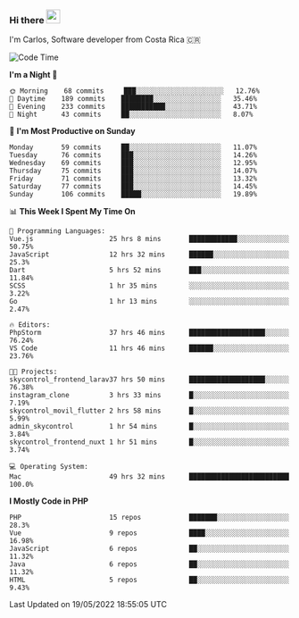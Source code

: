 ### Hi there <img src="https://media.giphy.com/media/hvRJCLFzcasrR4ia7z/giphy.gif" width="25px">

I'm Carlos, Software developer from Costa Rica 🇨🇷

<!--START_SECTION:waka-->
![Code Time](http://img.shields.io/badge/Code%20Time-0%20secs-blue)

**I'm a Night 🦉** 

```text
🌞 Morning    68 commits     ███░░░░░░░░░░░░░░░░░░░░░░   12.76% 
🌆 Daytime    189 commits    ████████░░░░░░░░░░░░░░░░░   35.46% 
🌃 Evening    233 commits    ███████████░░░░░░░░░░░░░░   43.71% 
🌙 Night      43 commits     ██░░░░░░░░░░░░░░░░░░░░░░░   8.07%

```
📅 **I'm Most Productive on Sunday** 

```text
Monday       59 commits     ██░░░░░░░░░░░░░░░░░░░░░░░   11.07% 
Tuesday      76 commits     ███░░░░░░░░░░░░░░░░░░░░░░   14.26% 
Wednesday    69 commits     ███░░░░░░░░░░░░░░░░░░░░░░   12.95% 
Thursday     75 commits     ███░░░░░░░░░░░░░░░░░░░░░░   14.07% 
Friday       71 commits     ███░░░░░░░░░░░░░░░░░░░░░░   13.32% 
Saturday     77 commits     ███░░░░░░░░░░░░░░░░░░░░░░   14.45% 
Sunday       106 commits    █████░░░░░░░░░░░░░░░░░░░░   19.89%

```


📊 **This Week I Spent My Time On** 

```text
💬 Programming Languages: 
Vue.js                   25 hrs 8 mins       ████████████░░░░░░░░░░░░░   50.75% 
JavaScript               12 hrs 32 mins      ██████░░░░░░░░░░░░░░░░░░░   25.3% 
Dart                     5 hrs 52 mins       ███░░░░░░░░░░░░░░░░░░░░░░   11.84% 
SCSS                     1 hr 35 mins        ░░░░░░░░░░░░░░░░░░░░░░░░░   3.22% 
Go                       1 hr 13 mins        ░░░░░░░░░░░░░░░░░░░░░░░░░   2.47%

🔥 Editors: 
PhpStorm                 37 hrs 46 mins      ███████████████████░░░░░░   76.24% 
VS Code                  11 hrs 46 mins      ██████░░░░░░░░░░░░░░░░░░░   23.76%

🐱‍💻 Projects: 
skycontrol_frontend_larav37 hrs 50 mins      ███████████████████░░░░░░   76.38% 
instagram_clone          3 hrs 33 mins       █░░░░░░░░░░░░░░░░░░░░░░░░   7.19% 
skycontrol_movil_flutter 2 hrs 58 mins       █░░░░░░░░░░░░░░░░░░░░░░░░   5.99% 
admin_skycontrol         1 hr 54 mins        █░░░░░░░░░░░░░░░░░░░░░░░░   3.84% 
skycontrol_frontend_nuxt 1 hr 51 mins        █░░░░░░░░░░░░░░░░░░░░░░░░   3.74%

💻 Operating System: 
Mac                      49 hrs 32 mins      █████████████████████████   100.0%

```

**I Mostly Code in PHP** 

```text
PHP                      15 repos            ███████░░░░░░░░░░░░░░░░░░   28.3% 
Vue                      9 repos             ████░░░░░░░░░░░░░░░░░░░░░   16.98% 
JavaScript               6 repos             ██░░░░░░░░░░░░░░░░░░░░░░░   11.32% 
Java                     6 repos             ██░░░░░░░░░░░░░░░░░░░░░░░   11.32% 
HTML                     5 repos             ██░░░░░░░░░░░░░░░░░░░░░░░   9.43%

```



 Last Updated on 19/05/2022 18:55:05 UTC
<!--END_SECTION:waka-->
